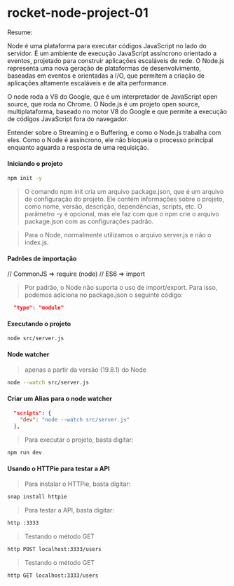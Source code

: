 # rocket-node-project-01


Resume:

Node é uma plataforma para executar códigos JavaScript no lado do servidor. É um ambiente de execução JavaScript assíncrono orientado a eventos, projetado para construir aplicações escaláveis de rede. O Node.js representa uma nova geração de plataformas de desenvolvimento, baseadas em eventos e orientadas a I/O, que permitem a criação de aplicações altamente escaláveis e de alta performance.

O node roda a V8 do Google, que é um interpretador de JavaScript open source, que roda no Chrome. O Node.js é um projeto open source, multiplataforma, baseado no motor V8 do Google e que permite a execução de códigos JavaScript fora do navegador.

Entender sobre o Streaming e o Buffering, e como o Node.js trabalha com eles. Como o Node é assíncrono, ele não bloqueia o processo principal enquanto aguarda a resposta de uma requisição. 


#### Iniciando o projeto

```bash
npm init -y
```

> O comando npm init cria um arquivo package.json, que é um arquivo de configuração do projeto. Ele contém informações sobre o projeto, como nome, versão, descrição, dependências, scripts, etc. O parâmetro -y é opcional, mas ele faz com que o npm crie o arquivo package.json com as configurações padrão.

> Para o Node, normalmente utilizamos o arquivo server.js e não o index.js. 

#### Padrões de importação

// CommonJS => require (node)
// ES6 => import 

> Por padrão, o Node não suporta o uso de import/export. Para isso, podemos adiciona no package.json o seguinte código:

```json
  "type": "module"
```


#### Executando o projeto

```bash
node src/server.js
```

#### Node watcher

> apenas a partir da versão (19.8.1) do Node

```bash
node --watch src/server.js
```
#### Criar um Alias para o node watcher

```json
  "scripts": {
    "dev": "node --watch src/server.js"
  },
```
> Para executar o projeto, basta digitar:

```bash
npm run dev
```

#### Usando o HTTPie para testar a API

> Para instalar o HTTPie, basta digitar:

```bash
snap install httpie
```

> Para testar a API, basta digitar:

```bash
http :3333
```

> Testando o método GET

```bash
http POST localhost:3333/users
```


> Testando o método GET

```bash
http GET localhost:3333/users
```


